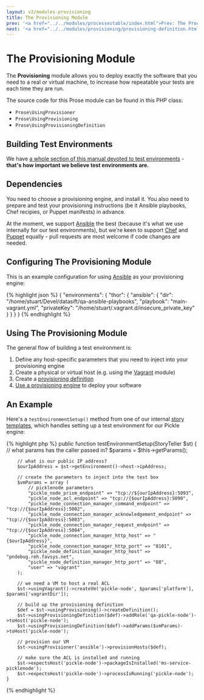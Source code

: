 ```yaml
---
layout: v2/modules-provisioning
title: The Provisioning Module
prev: '<a href="../../modules/processestable/index.html">Prev: The Processes Table Module</a>'
next: '<a href="../../modules/provisioning/provisioning-definition.html">Next: Creating The Provisioning Definition</a>'
---
```


# The Provisioning Module

The __Provisioning__ module allows you to deploy exactly the software that you need to a real or virtual machine, to increase how repeatable your tests are each time they are run.

The source code for this Prose module can be found in this PHP class:

* `Prose\UsingProvisioner`
* `Prose\UsingProvisioning`
* `Prose\UsingProvisioningDefinition`

## Building Test Environments

We have [a whole section of this manual devoted to test environments](../../environments/index.html) - __that's how important we believe test environments are.__

## Dependencies

You need to choose a provisioning engine, and install it.  You also need to prepare and test your provisioning instructions (be it Ansible playbooks, Chef recipies, or Puppet manifests) in advance.

At the moment, we support [Ansible](http://ansible.cc/) the best (because it's what we use internally for our test environments), but we're keen to support [Chef](http://www.opscode.com/chef/) and [Puppet](https://puppetlabs.com/) equally - pull requests are most welcome if code changes are needed.

## Configuring The Provisioning Module

This is an example configuration for using [Ansible](http://ansible.cc) as your provisioning engine:

{% highlight json %}
{
    "environments": {
        "thor": {
            "ansible": {
                "dir": "/home/stuart/Devel/datasift/qa-ansible-playbooks",
                "playbook": "main-vagrant.yml",
                "privateKey": "/home/stuart/.vagrant.d/insecure_private_key"
            }
        }
    }
}
{% endhighlight %}

## Using The Provisioning Module

The general flow of building a test environment is:

1. Define any host-specific parameters that you need to inject into your provisioning engine
1. Create a physical or virtual host (e.g. using the [Vagrant](../vagrant/index.html) module)
1. Create a [provisioning definition](provisioning-definition.html)
1. [Use a provisioning engine](usingProvisioningEngine.html) to deploy your software

## An Example

Here's a `testEnvironmentSetup()` method from one of our internal [story templates](../../stories/templates.html), which handles setting up a test environment for our Pickle engine:

{% highlight php %}
    public function testEnvironmentSetup(StoryTeller $st)
    {
        // what params has the caller passed in?
        $params = $this->getParams();

        // what is our public IP address?
        $ourIpAddress = $st->getEnvironment()->host->ipAddress;

        // create the parameters to inject into the test box
        $vmParams = array (
            // picklenode parameters
            "pickle_node_prism_endpoint" => "tcp://${ourIpAddress}:5093",
            "pickle_node_acl_endpoint" => "tcp://{$ourIpAddress}:5090",
            "pickle_node_connection_manager_command_endpoint" => "tcp://{$ourIpAddress}:5002",
            "pickle_node_connection_manager_acknowledgement_endpoint" => "tcp://{$ourIpAddress}:5003",
            "pickle_node_connection_manager_request_endpoint" => "tcp://{$ourIpAddress}:5004",
            "pickle_node_connection_manager_http_host" => "{$ourIpAddress}",
            "pickle_node_connection_manager_http_port" => "8101",
            "pickle_node_definition_manager_http_host" => "pndebug.reh.favsys.net",
            "pickle_node_definition_manager_http_port" => "88",
            "user" => "vagrant"
        );

        // we need a VM to host a real ACL
        $st->usingVagrant()->createVm('pickle-node', $params['platform'], $params['vagrantDir']);

        // build up the provisioning definition
        $def = $st->usingProvisioning()->createDefinition();
        $st->usingProvisioningDefinition($def)->addRole('qa-pickle-node')->toHost('pickle-node');
        $st->usingProvisioningDefinition($def)->addParams($vmParams)->toHost('pickle-node');

        // provision our VM
        $st->usingProvisioner('ansible')->provisionHosts($def);

        // make sure the ACL is installed and running
        $st->expectsHost('pickle-node')->packageIsInstalled('ms-service-picklenode');
        $st->expectsHost('pickle-node')->processIsRunning('pickle-node');
    }
{% endhighlight %}